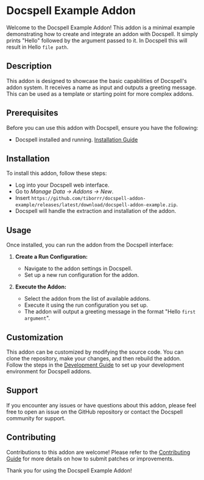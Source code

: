 # Docspell Example Addon

Welcome to the Docspell Example Addon! This addon is a minimal example demonstrating how to create and integrate an addon with Docspell. It simply prints "Hello" followed by the argument passed to it. In Docspell this will result in Hello `file path`.

## Description

This addon is designed to showcase the basic capabilities of Docspell's addon system. It receives a name as input and outputs a greeting message. This can be used as a template or starting point for more complex addons.

## Prerequisites

Before you can use this addon with Docspell, ensure you have the following:

- Docspell installed and running. [Installation Guide](https://docspell.org/docs/install/quickstart/)

## Installation

To install this addon, follow these steps:

- Log into your Docspell web interface.
- Go to _Manage Data -> Addons -> New_.
- Insert `https://github.com/tiborrr/docspell-addon-example/releases/latest/download/docspell-addon-example.zip`.
- Docspell will handle the extraction and installation of the addon.

## Usage

Once installed, you can run the addon from the Docspell interface:

1. **Create a Run Configuration:**
   - Navigate to the addon settings in Docspell.
   - Set up a new run configuration for the addon.

2. **Execute the Addon:**
   - Select the addon from the list of available addons.
   - Execute it using the run configuration you set up.
   - The addon will output a greeting message in the format "Hello `first argument`".

## Customization

This addon can be customized by modifying the source code. You can clone the repository, make your changes, and then rebuild the addon. Follow the steps in the [Development Guide](https://docspell.org/docs/dev/development/) to set up your development environment for Docspell addons.

## Support

If you encounter any issues or have questions about this addon, please feel free to open an issue on the GitHub repository or contact the Docspell community for support.

## Contributing

Contributions to this addon are welcome! Please refer to the [Contributing Guide](https://docspell.org/docs/dev/documentation/) for more details on how to submit patches or improvements.

Thank you for using the Docspell Example Addon!
